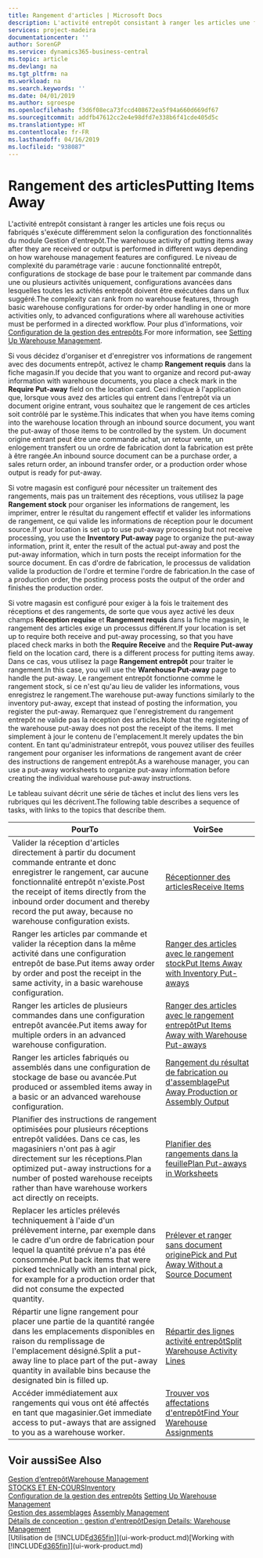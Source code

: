```yaml
---
title: Rangement d'articles | Microsoft Docs
description: L'activité entrepôt consistant à ranger les articles une fois reçus ou fabriqués s'exécute différemment selon la configuration des fonctionnalités du module Gestion d'entrepôt.
services: project-madeira
documentationcenter: ''
author: SorenGP
ms.service: dynamics365-business-central
ms.topic: article
ms.devlang: na
ms.tgt_pltfrm: na
ms.workload: na
ms.search.keywords: ''
ms.date: 04/01/2019
ms.author: sgroespe
ms.openlocfilehash: f3d6f08eca73fccd408672ea5f94a660d669df67
ms.sourcegitcommit: addfb47612cc2e4e98dfd7e338b6f41cde405d5c
ms.translationtype: HT
ms.contentlocale: fr-FR
ms.lasthandoff: 04/16/2019
ms.locfileid: "938087"
---
```

# <a name="putting-items-away"></a><span data-ttu-id="2653b-103">Rangement des articles</span><span class="sxs-lookup"><span data-stu-id="2653b-103">Putting Items Away</span></span>
<span data-ttu-id="2653b-104">L'activité entrepôt consistant à ranger les articles une fois reçus ou fabriqués s'exécute différemment selon la configuration des fonctionnalités du module Gestion d'entrepôt.</span><span class="sxs-lookup"><span data-stu-id="2653b-104">The warehouse activity of putting items away after they are received or output is performed in different ways depending on how warehouse management features are configured.</span></span> <span data-ttu-id="2653b-105">Le niveau de complexité du paramétrage varie : aucune fonctionnalité entrepôt, configurations de stockage de base pour le traitement par commande dans une ou plusieurs activités uniquement, configurations avancées dans lesquelles toutes les activités entrepôt doivent être exécutées dans un flux suggéré.</span><span class="sxs-lookup"><span data-stu-id="2653b-105">The complexity can rank from no warehouse features, through basic warehouse configurations for order-by order handling in one or more activities only, to advanced configurations where all warehouse activities must be performed in a directed workflow.</span></span> <span data-ttu-id="2653b-106">Pour plus d'informations, voir [Configuration de la gestion des entrepôts](warehouse-setup-warehouse.md).</span><span class="sxs-lookup"><span data-stu-id="2653b-106">For more information, see [Setting Up Warehouse Management](warehouse-setup-warehouse.md).</span></span>

<span data-ttu-id="2653b-107">Si vous décidez d'organiser et d'enregistrer vos informations de rangement avec des documents entrepôt, activez le champ **Rangement requis** dans la fiche magasin.</span><span class="sxs-lookup"><span data-stu-id="2653b-107">If you decide that you want to organize and record put-away information with warehouse documents, you place a check mark in the **Require Put-away** field on the location card.</span></span> <span data-ttu-id="2653b-108">Ceci indique à l'application que, lorsque vous avez des articles qui entrent dans l'entrepôt via un document origine entrant, vous souhaitez que le rangement de ces articles soit contrôlé par le système.</span><span class="sxs-lookup"><span data-stu-id="2653b-108">This indicates that when you have items coming into the warehouse location through an inbound source document, you want the put-away of those items to be controlled by the system.</span></span> <span data-ttu-id="2653b-109">Un document origine entrant peut être une commande achat, un retour vente, un enlogement transfert ou un ordre de fabrication dont la fabrication est prête à être rangée.</span><span class="sxs-lookup"><span data-stu-id="2653b-109">An inbound source document can be a purchase order, a sales return order, an inbound transfer order, or a production order whose output is ready for put-away.</span></span>  

<span data-ttu-id="2653b-110">Si votre magasin est configuré pour nécessiter un traitement des rangements, mais pas un traitement des réceptions, vous utilisez la page **Rangement stock** pour organiser les informations de rangement, les imprimer, entrer le résultat du rangement effectif et valider les informations de rangement, ce qui valide les informations de réception pour le document source.</span><span class="sxs-lookup"><span data-stu-id="2653b-110">If your location is set up to use put-away processing but not receive processing, you use the **Inventory Put-away** page to organize the put-away information, print it, enter the result of the actual put-away and post the put-away information, which in turn posts the receipt information for the source document.</span></span> <span data-ttu-id="2653b-111">En cas d'ordre de fabrication, le processus de validation valide la production de l'ordre et termine l'ordre de fabrication.</span><span class="sxs-lookup"><span data-stu-id="2653b-111">In the case of a production order, the posting process posts the output of the order and finishes the production order.</span></span>

<span data-ttu-id="2653b-112">Si votre magasin est configuré pour exiger à la fois le traitement des réceptions et des rangements, de sorte que vous ayez activé les deux champs **Réception requise** et **Rangement requis** dans la fiche magasin, le rangement des articles exige un processus différent.</span><span class="sxs-lookup"><span data-stu-id="2653b-112">If your location is set up to require both receive and put-away processing, so that you have placed check marks in both the **Require Receive** and the **Require Put-away** field on the location card, there is a different process for putting items away.</span></span> <span data-ttu-id="2653b-113">Dans ce cas, vous utilisez la page **Rangement entrepôt** pour traiter le rangement.</span><span class="sxs-lookup"><span data-stu-id="2653b-113">In this case, you will use the **Warehouse Put-away** page to handle the put-away.</span></span> <span data-ttu-id="2653b-114">Le rangement entrepôt fonctionne comme le rangement stock, si ce n'est qu'au lieu de valider les informations, vous enregistrez le rangement.</span><span class="sxs-lookup"><span data-stu-id="2653b-114">The warehouse put-away functions similarly to the inventory put-away, except that instead of posting the information, you register the put-away.</span></span> <span data-ttu-id="2653b-115">Remarquez que l'enregistrement du rangement entrepôt ne valide pas la réception des articles.</span><span class="sxs-lookup"><span data-stu-id="2653b-115">Note that the registering of the warehouse put-away does not post the receipt of the items.</span></span> <span data-ttu-id="2653b-116">Il met simplement à jour le contenu de l'emplacement.</span><span class="sxs-lookup"><span data-stu-id="2653b-116">It merely updates the bin content.</span></span> <span data-ttu-id="2653b-117">En tant qu'administrateur entrepôt, vous pouvez utiliser des feuilles rangement pour organiser les informations de rangement avant de créer des instructions de rangement entrepôt.</span><span class="sxs-lookup"><span data-stu-id="2653b-117">As a warehouse manager, you can use a put-away worksheets to organize put-away information before creating the individual warehouse put-away instructions.</span></span>

<span data-ttu-id="2653b-118">Le tableau suivant décrit une série de tâches et inclut des liens vers les rubriques qui les décrivent.</span><span class="sxs-lookup"><span data-stu-id="2653b-118">The following table describes a sequence of tasks, with links to the topics that describe them.</span></span>   

|<span data-ttu-id="2653b-119">**Pour**</span><span class="sxs-lookup"><span data-stu-id="2653b-119">**To**</span></span>|<span data-ttu-id="2653b-120">**Voir**</span><span class="sxs-lookup"><span data-stu-id="2653b-120">**See**</span></span>|  
|------------|-------------|  
|<span data-ttu-id="2653b-121">Valider la réception d'articles directement à partir du document commande entrante et donc enregistrer le rangement, car aucune fonctionnalité entrepôt n'existe.</span><span class="sxs-lookup"><span data-stu-id="2653b-121">Post the receipt of items directly from the inbound order document and thereby record the put away, because no warehouse configuration exists.</span></span>|[<span data-ttu-id="2653b-122">Réceptionner des articles</span><span class="sxs-lookup"><span data-stu-id="2653b-122">Receive Items</span></span>](warehouse-how-receive-items.md)|  
|<span data-ttu-id="2653b-123">Ranger les articles par commande et valider la réception dans la même activité dans une configuration entrepôt de base.</span><span class="sxs-lookup"><span data-stu-id="2653b-123">Put items away order by order and post the receipt in the same activity, in a basic warehouse configuration.</span></span>|[<span data-ttu-id="2653b-124">Ranger des articles avec le rangement stock</span><span class="sxs-lookup"><span data-stu-id="2653b-124">Put Items Away with Inventory Put-aways</span></span>](warehouse-how-to-put-items-away-with-inventory-put-aways.md)|  
|<span data-ttu-id="2653b-125">Ranger les articles de plusieurs commandes dans une configuration entrepôt avancée.</span><span class="sxs-lookup"><span data-stu-id="2653b-125">Put items away for multiple orders in an advanced warehouse configuration.</span></span>|[<span data-ttu-id="2653b-126">Ranger des articles avec le rangement entrepôt</span><span class="sxs-lookup"><span data-stu-id="2653b-126">Put Items Away with Warehouse Put-aways</span></span>](warehouse-how-to-put-items-away-with-warehouse-put-aways.md)|  
|<span data-ttu-id="2653b-127">Ranger les articles fabriqués ou assemblés dans une configuration de stockage de base ou avancée.</span><span class="sxs-lookup"><span data-stu-id="2653b-127">Put produced or assembled items away in a basic or an advanced warehouse configuration.</span></span>|[<span data-ttu-id="2653b-128">Rangement du résultat de fabrication ou d'assemblage</span><span class="sxs-lookup"><span data-stu-id="2653b-128">Put Away Production or Assembly Output</span></span>](warehouse-how-to-put-away-production-output.md)|
|<span data-ttu-id="2653b-129">Planifier des instructions de rangement optimisées pour plusieurs réceptions entrepôt validées. Dans ce cas, les magasiniers n'ont pas à agir directement sur les réceptions.</span><span class="sxs-lookup"><span data-stu-id="2653b-129">Plan optimized put-away instructions for a number of posted warehouse receipts rather than have warehouse workers act directly on receipts.</span></span>|[<span data-ttu-id="2653b-130">Planifier des rangements dans la feuille</span><span class="sxs-lookup"><span data-stu-id="2653b-130">Plan Put-aways in Worksheets</span></span>](warehouse-how-to-plan-put-aways-in-worksheets.md)|  
|<span data-ttu-id="2653b-131">Replacer les articles prélevés techniquement à l'aide d'un prélèvement interne, par exemple dans le cadre d'un ordre de fabrication pour lequel la quantité prévue n'a pas été consommée.</span><span class="sxs-lookup"><span data-stu-id="2653b-131">Put back items that were picked technically with an internal pick, for example for a production order that did not consume the expected quantity.</span></span>|[<span data-ttu-id="2653b-132">Prélever et ranger sans document origine</span><span class="sxs-lookup"><span data-stu-id="2653b-132">Pick and Put Away Without a Source Document</span></span>](warehouse-how-to-create-put-aways-from-internal-put-aways.md)|
|<span data-ttu-id="2653b-133">Répartir une ligne rangement pour placer une partie de la quantité rangée dans les emplacements disponibles en raison du remplissage de l'emplacement désigné.</span><span class="sxs-lookup"><span data-stu-id="2653b-133">Split a put-away line to place part of the put-away quantity in available bins because the designated bin is filled up.</span></span>|[<span data-ttu-id="2653b-134">Répartir des lignes activité entrepôt</span><span class="sxs-lookup"><span data-stu-id="2653b-134">Split Warehouse Activity Lines</span></span>](warehouse-how-to-split-warehouse-activity-lines.md)|
|<span data-ttu-id="2653b-135">Accéder immédiatement aux rangements qui vous ont été affectés en tant que magasinier.</span><span class="sxs-lookup"><span data-stu-id="2653b-135">Get immediate access to put-aways that are assigned to you as a warehouse worker.</span></span>|[<span data-ttu-id="2653b-136">Trouver vos affectations d'entrepôt</span><span class="sxs-lookup"><span data-stu-id="2653b-136">Find Your Warehouse Assignments</span></span>](warehouse-how-to-find-your-warehouse-assignments.md)|    

## <a name="see-also"></a><span data-ttu-id="2653b-137">Voir aussi</span><span class="sxs-lookup"><span data-stu-id="2653b-137">See Also</span></span>  
[<span data-ttu-id="2653b-138">Gestion d’entrepôt</span><span class="sxs-lookup"><span data-stu-id="2653b-138">Warehouse Management</span></span>](warehouse-manage-warehouse.md)  
[<span data-ttu-id="2653b-139">STOCKS ET EN-COURS</span><span class="sxs-lookup"><span data-stu-id="2653b-139">Inventory</span></span>](inventory-manage-inventory.md)  
<span data-ttu-id="2653b-140">[Configuration de la gestion des entrepôts](warehouse-setup-warehouse.md)   </span><span class="sxs-lookup"><span data-stu-id="2653b-140">[Setting Up Warehouse Management](warehouse-setup-warehouse.md)   </span></span>  
<span data-ttu-id="2653b-141">[Gestion des assemblages](assembly-assemble-items.md)  </span><span class="sxs-lookup"><span data-stu-id="2653b-141">[Assembly Management](assembly-assemble-items.md)  </span></span>  
[<span data-ttu-id="2653b-142">Détails de conception : gestion d'entrepôt</span><span class="sxs-lookup"><span data-stu-id="2653b-142">Design Details: Warehouse Management</span></span>](design-details-warehouse-management.md)  
<span data-ttu-id="2653b-143">[Utilisation de [!INCLUDE[d365fin](includes/d365fin_md.md)]](ui-work-product.md)</span><span class="sxs-lookup"><span data-stu-id="2653b-143">[Working with [!INCLUDE[d365fin](includes/d365fin_md.md)]](ui-work-product.md)</span></span>  
